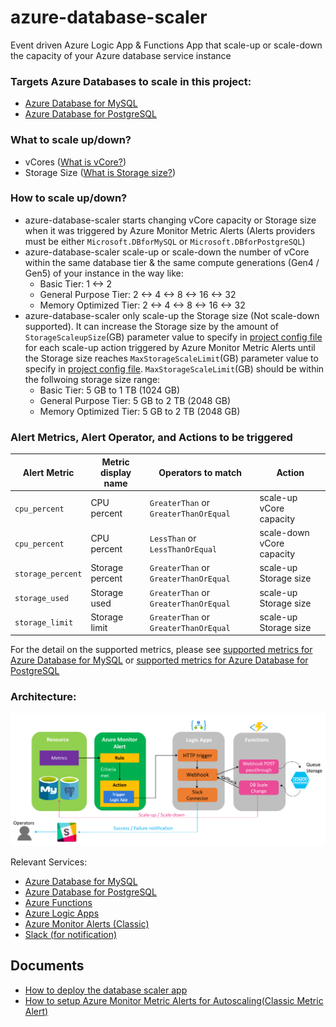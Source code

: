 # azure-database-scaler
Event driven Azure Logic App & Functions App that scale-up or scale-down the capacity of your Azure database service instance

### Targets Azure Databases to scale in this project:
- [Azure Database for MySQL](https://azure.microsoft.com/en-us/services/mysql/)
- [Azure Database for PostgreSQL](https://azure.microsoft.com/en-us/services/postgresql/)

### What to scale up/down?
- vCores ([What is vCore?](https://docs.microsoft.com/en-us/azure/mysql/concepts-pricing-tiers#compute-generations-vcores-and-memory))
- Storage Size ([What is Storage size?](https://docs.microsoft.com/en-us/azure/mysql/concepts-pricing-tiers#storage))

### How to scale up/down?
- azure-database-scaler starts changing vCore capacity or Storage size when it was triggered by Azure Monitor Metric Alerts (Alerts providers must be either `Microsoft.DBforMySQL` or `Microsoft.DBforPostgreSQL`)
- azure-database-scaler scale-up or scale-down the number of vCore within the same database tier & the same compute generations (Gen4 / Gen5) of your instance in the way like:
    - Basic Tier: 1 <-> 2
    - General Purpose Tier: 2 <-> 4 <-> 8 <-> 16 <-> 32
    - Memory Optimized Tier: 2 <-> 4 <-> 8 <-> 16 <-> 32
- azure-database-scaler only scale-up the Storage size (Not scale-down supported). It can increase the Storage size by the amount of `StorageScaleupSize`(GB) parameter value to specify in [project config file](scripts/project.conf) for each scale-up action triggered by Azure Monitor Metric Alerts until the Storage size reaches `MaxStorageScaleLimit`(GB) parameter value to specify in [project config file](scripts/project.conf). `MaxStorageScaleLimit`(GB) should be within the follwoing storage size range:
    - Basic Tier: 5 GB to 1 TB (1024 GB)
    - General Purpose Tier: 5 GB to 2 TB (2048 GB)
    - Memory Optimized Tier: 5 GB to 2 TB (2048 GB)

### Alert Metrics, Alert Operator, and Actions to be triggered

|Alert Metric|Metric display name | Operators to match | Action |
|---|---|---|---|
|`cpu_percent`|CPU percent| `GreaterThan` or `GreaterThanOrEqual` | scale-up vCore capacity|
|`cpu_percent`|CPU percent| `LessThan` or `LessThanOrEqual` | scale-down vCore capacity|
|`storage_percent`|Storage percent| `GreaterThan` or `GreaterThanOrEqual` | scale-up Storage size|
|`storage_used`|Storage used| `GreaterThan` or `GreaterThanOrEqual` | scale-up Storage size|
|`storage_limit`|Storage limit| `GreaterThan` or `GreaterThanOrEqual` | scale-up Storage size|

For the detail on the supported metrics, please see [supported metrics for Azure Database for MySQL](https://docs.microsoft.com/en-us/azure/monitoring-and-diagnostics/monitoring-supported-metrics#microsoftdbformysqlservers) or [supported metrics for Azure Database for PostgreSQL](https://docs.microsoft.com/en-us/azure/monitoring-and-diagnostics/monitoring-supported-metrics#microsoftdbforpostgresqlservers)

### Architecture:
![](images/architecture-overview.png)

Relevant Services:
- [Azure Database for MySQL](https://azure.microsoft.com/en-us/services/mysql/)
- [Azure Database for PostgreSQL](https://azure.microsoft.com/en-us/services/postgresql/)
- [Azure Functions](https://azure.microsoft.com/en-us/services/functions/)
- [Azure Logic Apps](https://azure.microsoft.com/en-us/services/logic-apps/)
- [Azure Monitor Alerts (Classic)](https://docs.microsoft.com/en-us/azure/monitoring-and-diagnostics/monitoring-overview-alerts)
- [Slack (for notification)](https://slack.com)

## Documents
- [How to deploy the database scaler app](./docs/HOW-TO-DEPLOY-APP.md)
- [How to setup Azure Monitor Metric Alerts for Autoscaling(Classic Metric Alert)](./docs/HOW-TO-SETUP-ALERTS.md)

